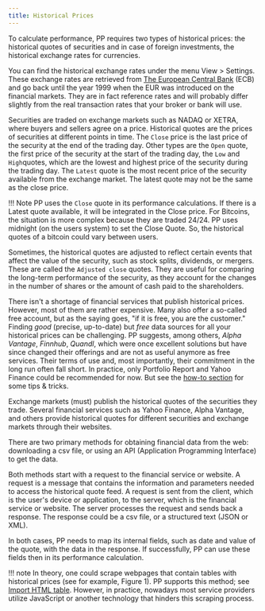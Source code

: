 ```yaml
---
title: Historical Prices
---
```

To calculate performance, PP requires two types of historical prices: the historical quotes of securities and in case of foreign investments, the historical exchange rates for currencies.

You can find the historical exchange rates under the menu View > Settings. These exchange rates are retrieved from [The European Central Bank](https://www.ecb.europa.eu/stats/policy_and_exchange_rates/euro_reference_exchange_rates/html/index.en.html) (ECB) and go back until the year 1999 when the EUR was introduced on the financial markets. They are in fact reference rates and will probably differ slightly from the real transaction rates that your broker or bank will use.

Securities are traded on exchange markets such as NADAQ or XETRA, where buyers and sellers agree on a price. Historical quotes are the prices of securities at different points in time. The `Close` price is the last price of the security at the end of the trading day. Other types are the `Open` quote, the first price of the security at the start of the trading day, the `Low` and `High`quotes, which are the lowest and highest price of the security during the trading day. The `Latest` quote is the most recent price of the security available from the exchange market. The latest quote may not be the same as the close price.

!!! Note
    PP uses the `Close` quote in its performance calculations. If there is a Latest quote available, it will be integrated in the Close price. For Bitcoins, the situation is more complex because they are traded 24/24. PP uses midnight (on the users system) to set the Close Quote. So, the historical quotes of a bitcoin could vary between users.

Sometimes, the historical quotes are adjusted to reflect certain events that affect the value of the security, such as stock splits, dividends, or mergers. These are called the `Adjusted close` quotes. They are useful for comparing the long-term performance of the security, as they account for the changes in the number of shares or the amount of cash paid to the shareholders.

There isn't a shortage of financial services that publish historical prices. However, most of them are rather expensive. Many also offer a so-called free account, but as the saying goes, "if it is free, you are the customer." Finding *good* (precise, up-to-date) but *free* data sources for all your historical prices can be challenging. PP suggests, among others, *Alpha Vantage*, *Finnhub*, *Quandl*, which were once excellent solutions but have since changed their offerings and are not as useful anymore as free services. Their terms of use and, most importantly, their commitment in the long run often fall short. In practice, only Portfolio Report and Yahoo Finance could be recommended for now. But see the [how-to section](../how-to/downloading-historical-prices/index.md) for some tips & tricks.

Exchange markets (must) publish the historical quotes of the securities they trade. Several financial services such as Yahoo Finance, Alpha Vantage, and others provide historical quotes for different securities and exchange markets through their websites.

There are two primary methods for obtaining financial data from the web: downloading a csv file, or using an API (Application Programming Interface) to get the data.

Both methods start with a request to the financial service or website. A request is a message that contains the information and parameters needed to access the historical quote feed. A request is sent from the client, which is the user's device or application, to the server, which is the financial service or website. The server processes the request and sends back a response. The response could be a csv file, or a structured text (JSON or XML).

In both cases, PP needs to map its internal fields, such as date and value of the quote, with the data in the response. If successfully, PP can use these fields then in its performance calculation.

!!! note
    In theory, one could scrape webpages that contain tables with historical prices (see for example, Figure 1). PP supports this method; see [Import HTML table](../reference/view/all-securities.md#import-html-table). However, in practice, nowadays most service providers utilize JavaScript or another technology that hinders this scraping process.

